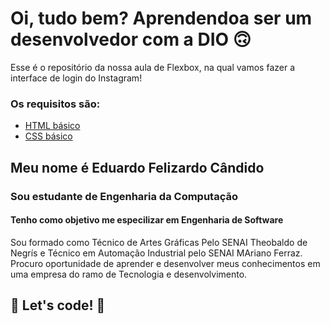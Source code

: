# Oi, tudo bem? Aprendendoa ser um desenvolvedor com a DIO 🙃

Esse é o repositório da nossa aula de Flexbox, na qual vamos fazer a interface de login do Instagram! 

### Os requisitos são:

* [HTML básico](https://www.w3schools.com/html/)
* [CSS básico](https://developer.mozilla.org/pt-BR/docs/Web/CSS)

## Meu nome é Eduardo Felizardo Cândido
### Sou estudante de Engenharia da Computação
#### Tenho como objetivo me especilizar em Engenharia de Software
Sou formado como Técnico de Artes Gráficas Pelo SENAI Theobaldo de Negrís e Técnico em Automação Industrial pelo SENAI MAriano Ferraz.
Procuro oportunidade de aprender e desenvolver meus conhecimentos em uma empresa do ramo de Tecnologia e desenvolvimento.

## 🚀 Let's code! 🚀
